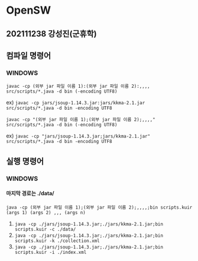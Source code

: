 # OpenSW
## 202111238 강성진(군휴학)

## 컴파일 명령어

### WINDOWS
`javac -cp (외부 jar 파일 이름 1):(외부 jar 파일 이름 2):,,,, src/scripts/*.java -d bin (-encoding UTF8)`

ex) `javac -cp jars/jsoup-1.14.3.jar:jars/kkma-2.1.jar src/scripts/*.java -d bin -encoding UTF8`

`javac -cp "(외부 jar 파일 이름 1);(외부 jar 파일 이름 2);,,,," src/scripts/*.java -d bin (-encoding UTF8)`

ex) `javac -cp "jars/jsoup-1.14.3.jar;jars/kkma-2.1.jar" src/scripts/*.java -d bin -encoding UTF8`

## 실행 명령어
### WINDOWS
#### 마지막 경로는 ./data/
`java -cp (외부 jar 파일 이름 1);(외부 jar 파일 이름 2);,,,,;bin scripts.kuir (args 1) (args 2) ,,, (args n)`

1. `java -cp ./jars/jsoup-1.14.3.jar;./jars/kkma-2.1.jar;bin scripts.kuir -c ./data/`
2. `java -cp ./jars/jsoup-1.14.3.jar;./jars/kkma-2.1.jar;bin scripts.kuir -k ./collection.xml`
3. `java -cp ./jars/jsoup-1.14.3.jar;./jars/kkma-2.1.jar;bin scripts.kuir -i ./index.xml`

